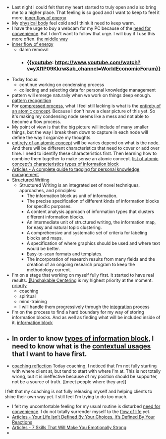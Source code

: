 - Last night I could felt that my heart started to truly open and also bring me to a higher place. That feeling is so good and I want to keep to feel it more. [inner flow of energy](<inner flow of energy.md>)
- My [physical body](<physical body.md>) feel cold and I think it need to keep warm.
- I have the urge to buy a webcam for my PC because of the [need for convenience](<need for convenience.md>). But I don't want to follow that urge. I will buy if I use this more often. [the middle way](<the middle way.md>)
- [inner flow of energy](<inner flow of energy.md>)
    - damn removal
        - ### {{[youtube](<youtube.md>): https://www.youtube.com/watch?v=yXI1P09Kkrw&ab_channel=WorldEconomicForum}}
- Today focus:
    - continue working on condensing process
    - collecting and selecting data for personal knowledge management
- pattern will emerge naturally when we work on things deep enough. [pattern recognition](<pattern recognition.md>)
- For [compressed process](<compressed process.md>), what I feel still lacking is what is the [entirety of an atomic concept](<entirety of an atomic concept.md>). Because I don't have a clear picture of this yet. So it's making my condensing node seems like a mess and not able to become a flow process.
- My point of view is that the big picture will include of many smaller things, but the way I break them down to capture in each node will define the way I organize my thoughts.
- [entirety of an atomic concept](<entirety of an atomic concept.md>) will be varies depend on what is the node. And there will be different characteristics that need to cover or add over time. I need to identify these characteristics first. Then learning how to combine them together to make sense an atomic concept. [list of atomic concept's characteristics](<list of atomic concept's characteristics.md>) [types of information block](<types of information block.md>)
- [Articles - A complete guide to tagging for personal knowledge management](<Articles - A complete guide to tagging for personal knowledge management.md>)
- [Structured Writing](<Structured Writing.md>)
    - Structured Writing is an integrated set of novel techniques, approaches, and principles:
        - The information block as unit of information.
        - The precise specification of different kinds of information blocks for specific purposes.
        - A content analysis approach of information types that clusters different information blocks.
        - An intermediate unit of structured writing, the information map, for easy and natural topic clustering.
        - A comprehensive and systematic set of criteria for labeling blocks and maps.
        - A specification of where graphics should be used and where text would be better.
        - Easy-to-scan formats and templates.
        - The incorporation of research results from many fields and the creation of an ongoing research program to keep the methodology current.
- I'm on a stage that working on myself fully first. It started to have real results. [🌱Unshakable Centering](<🌱Unshakable Centering.md>) is my highest priority at the moment. [priority](<priority.md>)
    - coaching
    - spiritual
    - mind-training
    - I will handle them progressively through the [integration](<integration.md>) process
- I'm on the process to find a hard boundary for my way of storing information blocks. And as well as finding what will be included inside of it. [information block](<information block.md>)
- In order to know [types of information block](<types of information block.md>), I need to know what is the [contextual usages](<contextual usages.md>) that I want to have first.
    - 
- [coaching reflection](<coaching reflection.md>) Today coaching, I noticed that I'm not fully starting with where client at, but tend to start with where I'm at. This is not totally wrong, but it is ineffective because of my position should be supporter, not be a source of truth. [[meet people
where they are]] 

I felt that my coaching is not fully releasing myself and helping clients to shine their own way yet. I still feel I'm trying to do too much. 
- I felt my uncomfortable feeling for my usual routine is disturbed [need for convenience](<need for convenience.md>). I do not totally surrender myself to the [flow of life](<flow of life.md>) yet.
- [Articles - Your Life Isn’t Defined By Your Choices, It’s Defined By Your Reactions](<Articles - Your Life Isn’t Defined By Your Choices, It’s Defined By Your Reactions.md>)
- [Articles - 7 Skills That Will Make You Emotionally Strong](<Articles - 7 Skills That Will Make You Emotionally Strong.md>)
- 
